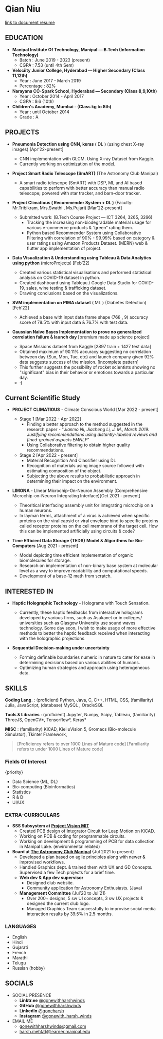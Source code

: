 # Qian Niu

[link to document resume](https://drive.google.com/file/d/1dddg5L81_BDzsmjDtB_7lCnMLQJB3BsA/view?usp=sharing)

## EDUCATION

- **Manipal Institute Of Technology, Manipal — B.Tech (Information Technology)** 
  - Batch :  June 2019 - 2023 (present)
  - CGPA : 7.53 (until 4th Sem)
- **Velociity Junior College, Hyderabad — Higher Secondary (Class 11,12th)**
   - Year : June 2017 - March 2019
   - Percentage : 82%
- **Narayana CO-Spark School, Hyderabad — Secondary (Class 8,9,10th)**
   - Year : October 2014 - April 2017
   - CGPA : 9.6 (10th)
- **Children's Academy, Mumbai - (Class kg to 8th)**
   - Year : until October 2014
   - Grade : A


## PROJECTS

- **Pneumonia Detection using CNN, keras** ( DL ) (using chest X-ray images) [Apr’22-present]
    - CNN implementation with GLCM. Using X-ray Dataset from Kaggle.
    - Currently working on optimization of the model.

- **Project Smart Radio Telescope (SmART)** (The Astronomy Club Manipal)
    - A smart radio telescope (SmART) with DSP, ML and AI based capabilities to perform with better accuracy than manual radio telescope; powered with star tracker, and barn-door tracker.

- **Project Climatious ( Recommender System + DL )** (Faculty: Mr.Tribikram, Mrs.Swathi , Ms.Pujari) [Mar’22-present]
  - Submitted work: (B.Tech Course Project — ICT 3264, 3265, 3266)
     - Tracking the increasing non-biodegradable material usage for various e-commerce products & ”green” rating them.
     - Python based Recommender System using Collaborative Filtering with correlation of 90% - 99.99% based on category & user ratings using Amazon Products Dataset. (MERN) web & flutter app implementation of project.

- **Data Visualization & Understanding using Tableau & Data Analytics using python** (microProjects) [Feb’22]
    - Created various statistical visualisations and performed statistical analysis on COVID-19 dataset in python.
    - Created dashboard using Tableau / Google Data Studio for COVID-19, sales, wine testing & trafficking dataset.
    - Drawing conclusions based on the visualizations.

- **SVM implementation on PIMA dataset** ( ML ) (Diabetes Detection) [Feb’22]
    - Achieved a base with input data frame shape (768 , 9) accuracy score of 78.5% with input data & 76.7% with test data.

- **Gaussian Naive Bayes Implementation to prove no generalized correlation failure & launch day** [premium made up science project]
    - Space Missions dataset from Kaggle [2897 train + 1427 test data]
    - Obtained maximum of 90.11% accuracy suggesting no correlation between day {Sun, Mon, Tue, etc} and launch company given 92% data suggests success of the mission. [incomplete pattern]
    - This further suggests the possibility of rocket scientists showing no "significant" bias in their behavior or emotions towards a particular day.
    - :)


## Current Scientific Study

- **PROJECT CLIMATIOUS** - Climate Conscious World   [Mar 2022 - present]
  - Stage 1 [Mar 2022 - Apr 2022]
    - Finding a better approach to the method suggested in the research paper - "*Jianmo Ni, Jiacheng Li, J. M., March 2019. Justifying recommendations using distantly-labeled reviews and fined-grained aspects EMNLP*"
    - Using Collaborative filtering to obtain higher quality recommendations.
  - Stage 2 [Apr 2022 - present]
    - Material Recognition And Classifier using DL
    - Recognition of materials using image source followed with estimating composition of the object. 
    - Subjecting the above results to probabilistic approach in determining their impact on the environment.

- **LIMONA** - LInear Microchip-On-Neuron Assembly (Comprehensive Microchip-on-Neuron Integrating Interface)[Oct 2021 - present]
  - Theoritical interfacing assembly unit for integrating microchip on a human neurons.
  - In layman terms, attachment of a virus is achieved when specific proteins on the viral capsid or viral envelope bind to specific proteins called receptor proteins on the cell membrane of the target cell. How this can be implemented artificially using circuits & code?

- **Time Efficient Data Storage {TEDS} Model & Algorithms for Bio-Computers** [Aug 2021 - present]
  - Model depicting time efficient implementation of organic biomolecules for storage.
  - Research on implementation of non-binary base system at molecular level as a way to improve readability and computational speeds. 
  - Development of a base-12 math from scratch.


## INTERESTED IN

- **Haptic Holographic Technology** - Holograms with Touch Sensation.
  - Currently, these haptic feedbacks from interactive holograms developed by various firms, such as Asukanet or in colleges/ universities such as Glasgow University use sound waves technology. Some day soon, I wish to make usage of more effective methods to better the haptic feedback received when interacting with the holographic projections.

- **Sequential Decision-making under uncertainty**
  - Forming definable boundaries numeric in nature to cater for ease in determining decisions based on various abilities of humans.
  - Optimizing human strategies and approach using heterogeneous data.




## SKILLS

**Coding Lang.** : (proficient) Python, Java, C, C++, HTML, CSS, (familiarity) Julia, JavaScript,  (database) MySQL , OracleSQL

**Tools & Libraries** : (proficient) Jupyter, Numpy, Scipy, Tableau, (familiarity) ThreeJS, OpenCV*, Tensorflow*, Keras*

**MISC** : (familiarity) KiCAD, Kiel uVision 5, Gromacs (Bio-molecule Simulator), Tkinter Framework, 

> [Proficiency refers to over 1000 Lines of Mature code]
> [Familiarity refers to under 1000 Lines of Mature code]

### Fields Of Interest
{priority}
- Data Science {ML, DL}
- Bio-computing (Bioinformatics)
- Statistics
- R & D
- UI/UX 



### EXTRA-CURRICULARS

- **SSS Subsystem at [Project Vision MIT](https://www.linkedin.com/company/project-vision-mit/)**
  - Created PCB design of Integrator Circuit for Leap Motion on KiCAD.
  - Working on PCB & coding for programmable circuits.
  - Working on development & programming of PCB for data collection in Manipal Lake. (environmental related)
- **Board at [The Astronomy Club Manipal](https://www.linkedin.com/company/the-astronomy-club-manipal/)**
    {Jul 2021 to present}
    - Developed a plan based on agile principles along with newer & improvised workflows.
    - Handled Graphics dept. & trained them with UX and GD Concepts. Supervised a few Tech projects for a brief time.
    - **Web dev & App dev supervisor**
      - Designed club website.
      - Community application for Astronomy Enthusiasts. (Java)
  - **Management Committee** {Jul’20 to Jul’21}
    - Over 200+ designs, 5 sw UI concepts, 3 sw UX projects & designed the current club logo.
    - Managed Graphics Team successfully to improvise social media interaction results by 39.5% in 2.5 months.


### LANGUAGES
- English
- Hindi
- Gujarati
- French
- Marathi
- Telugu
- Russian (hobby)

## SOCIALS

- SOCIAL PRESENCE
  - **Linktr.ee**     [@gonewithharshwinds](https://linktr.ee/gonewithharshwinds)
  - **GitHub**        [@gonewithharshwinds](https://www.github.com/gonewithharshwinds)
  - **LinkedIn**     [@goneharsh](https://www.linkedin.com/in/goneharsh/)
  - **Instagram**  [@gonewith_harsh_winds](https://www.instagram.com/gonewith_harsh_winds)
- EMAIL ME
  - [gonewithharshwinds@gmail.com](mailto:gonewithharshwinds@gmail.com)
  - [harsh.mehta1@learner.manipal.edu](mailto:harsh.mehta1@learner.manipal.edu)
